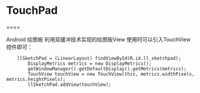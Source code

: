 # TouchPad
====

Android 绘图板
利用双缓冲技术实现的绘图板View
使用时可以引入TouchView控件即可：
```
    llSketchPad = (LinearLayout) findViewById(R.id.ll_sketchpad);
		DisplayMetrics metrics = new DisplayMetrics();
		getWindowManager().getDefaultDisplay().getMetrics(metrics);
		TouchView touchView = new TouchView(this, metrics.widthPixels, metrics.heightPixels);
		llSketchPad.addView(touchView);
   
